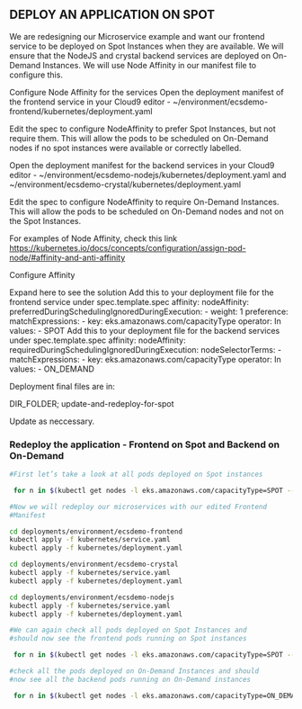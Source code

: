## DEPLOY AN APPLICATION ON SPOT

We are redesigning our Microservice example and want our frontend service to be deployed on Spot Instances when they are available. We will ensure that the NodeJS and crystal backend services are deployed on On-Demand Instances. We will use Node Affinity in our manifest file to configure this.

Configure Node Affinity for the services
Open the deployment manifest of the frontend service in your Cloud9 editor - ~/environment/ecsdemo-frontend/kubernetes/deployment.yaml

Edit the spec to configure NodeAffinity to prefer Spot Instances, but not require them. This will allow the pods to be scheduled on On-Demand nodes if no spot instances were available or correctly labelled.

Open the deployment manifest for the backend services in your Cloud9 editor - ~/environment/ecsdemo-nodejs/kubernetes/deployment.yaml and ~/environment/ecsdemo-crystal/kubernetes/deployment.yaml

Edit the spec to configure NodeAffinity to require On-Demand Instances. This will allow the pods to be scheduled on On-Demand nodes and not on the Spot Instances.

For examples of Node Affinity, check this link https://kubernetes.io/docs/concepts/configuration/assign-pod-node/#affinity-and-anti-affinity

Configure Affinity

 Expand here to see the solution
Add this to your deployment file for the frontend service under spec.template.spec
      affinity:
        nodeAffinity:
          preferredDuringSchedulingIgnoredDuringExecution:
          - weight: 1
            preference:
              matchExpressions:
              - key: eks.amazonaws.com/capacityType
                operator: In
                values:
                - SPOT
Add this to your deployment file for the backend services under spec.template.spec
      affinity:
        nodeAffinity:
          requiredDuringSchedulingIgnoredDuringExecution:
            nodeSelectorTerms:
            - matchExpressions:
              - key: eks.amazonaws.com/capacityType
                operator: In
                values:
                - ON_DEMAND

Deployment final files are in:

DIR_FOLDER; update-and-redeploy-for-spot

Update as neccessary.


### Redeploy the application - Frontend on Spot and Backend on On-Demand

```bash
#First let’s take a look at all pods deployed on Spot instances

 for n in $(kubectl get nodes -l eks.amazonaws.com/capacityType=SPOT --no-headers | cut -d " " -f1); do echo "Pods on instance ${n}:";kubectl get pods --all-namespaces  --no-headers --field-selector spec.nodeName=${n} ; echo ; done

#Now we will redeploy our microservices with our edited Frontend 
#Manifest

cd deployments/environment/ecsdemo-frontend
kubectl apply -f kubernetes/service.yaml
kubectl apply -f kubernetes/deployment.yaml

cd deployments/environment/ecsdemo-crystal
kubectl apply -f kubernetes/service.yaml
kubectl apply -f kubernetes/deployment.yaml

cd deployments/environment/ecsdemo-nodejs
kubectl apply -f kubernetes/service.yaml
kubectl apply -f kubernetes/deployment.yaml

#We can again check all pods deployed on Spot Instances and 
#should now see the frontend pods running on Spot instances

 for n in $(kubectl get nodes -l eks.amazonaws.com/capacityType=SPOT --no-headers | cut -d " " -f1); do echo "Pods on instance ${n}:";kubectl get pods --all-namespaces  --no-headers --field-selector spec.nodeName=${n} ; echo ; done

#check all the pods deployed on On-Demand Instances and should
#now see all the backend pods running on On-Demand instances

 for n in $(kubectl get nodes -l eks.amazonaws.com/capacityType=ON_DEMAND --no-headers | cut -d " " -f1); do echo "Pods on instance ${n}:";kubectl get pods --all-namespaces  --no-headers --field-selector spec.nodeName=${n} ; echo ; done

 ```